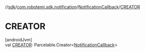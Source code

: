 //[sdk](../../../index.md)/[com.robotemi.sdk.notification](../index.md)/[NotificationCallback](index.md)/[CREATOR](-c-r-e-a-t-o-r.md)

# CREATOR

[androidJvm]\
val [CREATOR](-c-r-e-a-t-o-r.md): Parcelable.Creator&lt;[NotificationCallback](index.md)&gt;

